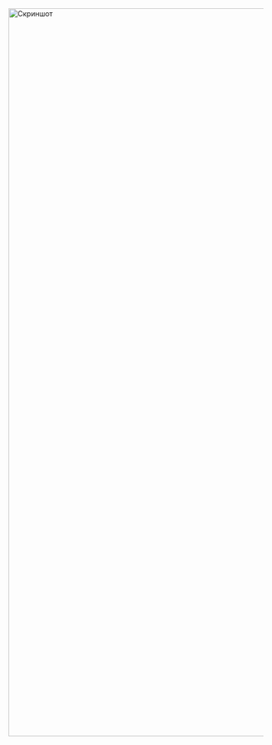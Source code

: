 <img width="1440" alt="Скриншот" src="https://github.com/GrigoriyKaygorodtsev/Homework_Docker_3.1/assets/146187185/d61b1546-d849-4841-aaf6-6e7c224b8878">
